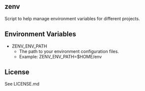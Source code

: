 ## zenv
Script to help manage environment variables for different projects.

## Environment Variables
* ZENV_ENV_PATH
    * The path to your environment configuration files.
    * Example: ZENV_ENV_PATH=$HOME/env

## License
See LICENSE.md
